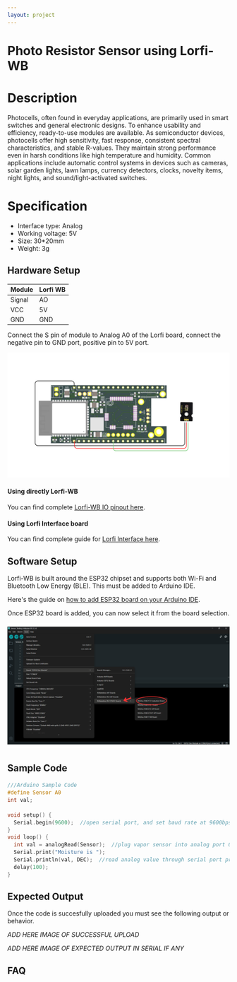 ```yaml
---
layout: project
---
```


# Photo Resistor Sensor using Lorfi-WB

# Description

Photocells, often found in everyday applications, are primarily used in smart switches and general electronic designs. To enhance usability and efficiency, ready-to-use modules are available. As semiconductor devices, photocells offer high sensitivity, fast response, consistent spectral characteristics, and stable R-values. They maintain strong performance even in harsh conditions like high temperature and humidity. Common applications include automatic control systems in devices such as cameras, solar garden lights, lawn lamps, currency detectors, clocks, novelty items, night lights, and sound/light-activated switches.

# Specification

- Interface type: Analog
- Working voltage: 5V
- Size: 30*20mm
- Weight: 3g

## Hardware Setup

|     Module    |   Lorfi WB  |
|---------------|-------------|
| Signal        | AO          |
| VCC           | 5V          |
| GND           | GND         |

Connect the S pin of module to Analog A0 of the Lorfi board, connect the negative pin to GND port, positive pin to 5V port.

![Photo Resistor Sensor](\assets\Images\LORFI_Components\Lorfi-WB_Sensors\16.png)

#### Using directly Lorfi-WB

You can find complete <a href="/docs/Hardware_Guide.html">Lorfi-WB IO pinout here</a>.

#### Using Lorfi Interface board

You can find complete guide for <a href="/docs/Hardware_Guide.html">Lorfi Interface here</a>.

## Software Setup

Lorfi-WB is built around the ESP32 chipset and supports both Wi-Fi and Bluetooth Low Energy (BLE). This must be added to Arduino IDE.

Here's the guide on <a href="/docs/Software_Guide.html">how to add ESP32 board on your Arduino IDE</a>.

Once ESP32 board is added, you can now select it from the board selection.

![Software Guide 4](\assets\Images\LORFI_Components\Software-Guide_Images\Software_Guide4.png)

## **Sample Code**
```c
///Arduino Sample Code
#define Sensor A0
int val;

void setup() {
  Serial.begin(9600);  //open serial port, and set baud rate at 9600bps
}
void loop() {
  int val = analogRead(Sensor);  //plug vapor sensor into analog port 0
  Serial.print("Moisture is ");
  Serial.println(val, DEC);  //read analog value through serial port printed
  delay(100);
}

```

## Expected Output

Once the code is succesfully uploaded you must see the following output or behavior.

*ADD HERE IMAGE OF SUCCESSFUL UPLOAD*

*ADD HERE IMAGE OF EXPECTED OUTPUT IN SERIAL IF ANY*

## FAQ
